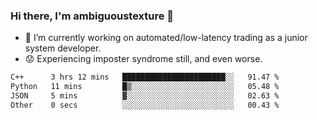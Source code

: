 ### Hi there, I'm ambiguoustexture 👋

<!--
**ambiguoustexture/ambiguoustexture** is a ✨ _special_ ✨ repository because its `README.md` (this file) appears on your GitHub profile.

Here are some ideas to get you started:
-->
- 🔭 I’m currently working on automated/low-latency trading as a junior system developer.
- :worried: Experiencing imposter syndrome still, and even worse.

<!--START_SECTION:waka-->

```txt
C++      3 hrs 12 mins   ███████████████████████░░   91.47 %
Python   11 mins         █▒░░░░░░░░░░░░░░░░░░░░░░░   05.48 %
JSON     5 mins          ▓░░░░░░░░░░░░░░░░░░░░░░░░   02.63 %
Other    0 secs          ░░░░░░░░░░░░░░░░░░░░░░░░░   00.43 %
```

<!--END_SECTION:waka-->
